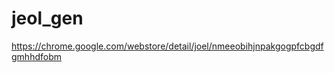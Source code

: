 jeol_gen
========


https://chrome.google.com/webstore/detail/joel/nmeeobihjnpakgogpfcbgdfgmhhdfobm
